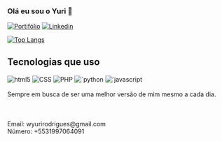 ### Olá eu sou o Yuri 👋

[![Portifólio]( https://img.shields.io/badge/GitHub-100000?style=for-the-badge&logo=github&logoColor=white)](https://yuri-rodrigues1.github.io/portfolio/)
[![Linkedin](	https://img.shields.io/badge/LinkedIn-0077B5?style=for-the-badge&logo=linkedin&logoColor=white)](https://www.linkedin.com/in/yuri-rodrigues-766435252/)


[![Top Langs](https://github-readme-stats.vercel.app/api/top-langs/?username=Yuri-Rodrigues1&layout=donut)](https://github.com/anuraghazra/github-readme-stats)

## Tecnologias que uso
<div style="display: inline_block">
  <img align="center" alt="html5" src="https://img.shields.io/badge/HTML5-E34F26?style=for-the-badge&logo=html5&logoColor=white"/>
  <img align="center" alt="CSS" src="https://img.shields.io/badge/CSS3-1572B6?style=for-the-badge&logo=css3&logoColor=white"/>
  <img align="center" alt="PHP" src="https://img.shields.io/badge/PHP-777BB4?style=for-the-badge&logo=php&logoColor=white"/>
  <img align="center" alt="´python" src="https://img.shields.io/badge/Python-14354C?style=for-the-badge&logo=python&logoColor=whit"/>
  <img align="center" alt="´javascript" src="https://img.shields.io/badge/JavaScript-323330?style=for-the-badge&logo=javascript&logoColor=F7DF1E"/>
<br><br/>
Sempre em busca de ser uma melhor versão de mim mesmo a cada dia.
<br><br/>
<br><br/>
Email: wyurirodrigues@gmail.com
  <br/>
Número: +5531997064091
